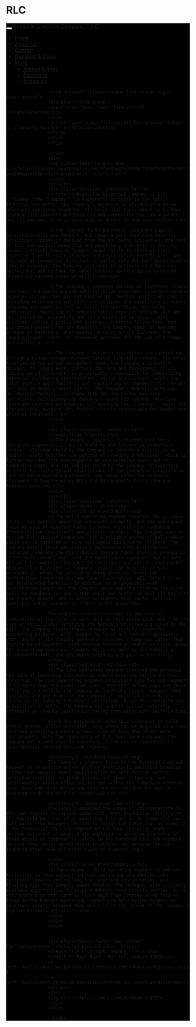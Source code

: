 # RLC
<!Doctype html>
<html lang="en">
<link rel="stylesheet" type="css/text" href="MattsWebsite.css"/>
        <script type="text/javascript" src="test.js"></script>
        <script src="https://cdnjs.cloudflare.com/ajax/libs/jquery/3.1.1/jquery.min.js"></script>
        <script src="https://cdnjs.cloudflare.com/ajax/libs/twitter-bootstrap/4.0.0-alpha.6/js/bootstrap.min.js"></script>
         <meta name="viewport" content="width=device-width, initial-scale=1">
  <link rel="stylesheet" href="https://maxcdn.bootstrapcdn.com/bootstrap/3.3.7/css/bootstrap.min.css">
  <script src="https://ajax.googleapis.com/ajax/libs/jquery/3.1.1/jquery.min.js"></script>
  <script src="https://maxcdn.bootstrapcdn.com/bootstrap/3.3.7/js/bootstrap.min.js"></script>
<link href=//maxcdn.bootstrapcdn.com/bootstrap/3.3.5/js/bootstrap.min.js>
<!-- Latest compiled and minified CSS -->
<link rel="stylesheet" href="https://maxcdn.bootstrapcdn.com/bootstrap/3.3.7/css/bootstrap.min.css" integrity="sha384-BVYiiSIFeK1dGmJRAkycuHAHRg32OmUcww7on3RYdg4Va+PmSTsz/K68vbdEjh4u" crossorigin="anonymous">
<link rel="stylesheet" href="//maxcdn.bootstrapcdn.com/bootstrap/3.3.1/css/bootstrap.min.css"/>
<link rel="stylesheet" href="path/to/font-awesome/css/font-awesome.min.css">

<body>
<nav class="navbar-fixed-top navbar-default" style="background-color: black">
	<div class="container">
		<div class="navbar-header">
			<button type="button" class="navbar-toggle" data-toggle="collapse" data-target="#Sunny">
			<span class="icon-bar"></span>
			<span class="icon-bar"></span>
			<span class="icon-bar"></span>
			</button>
			<a href="#" class="navbar-brand">Roseville Livestock Company, L.L.C.</a>
			</div>
			<div class="collapse navbar-collapse" id="Sunny">
				<ul class="nav navbar-nav">
					<li><a href="#">Home</a></li>
					<li><a href="RLCAboutUs.html" target="_blank">About us</a></li>
					<li><a href="#contactFooter">Contact</a></li>
					<li><a href="OurBullsandCows.html" target="_blank">Our Bulls & Cows</a></li>
					<li class="dropdown">
						<a href="#" class="dropdown-toggle" data-toggle="dropdown">More <b class="caret"></b></a>
						<ul class="dropdown-menu">
							<li><a href="#">Annual Report</a></li>
							<li><a href="#">Facebook</a></li>
							<li><a href="https://www.instagram.com/jen_daniela/" target="_blank">Instagram</a></li>
						</ul>
					</li>
					</ul>

					<form action="" class="navbar-form navbar-right" role="search">
					<div class="form-group">
					<input type="text class="form-control" placeholder="Search">
					</div>
					<button type="submit" class="btn btn-primary">Submit <i class="fa fa-paper-plane"></i></button>
					</form>
					</div>
					</div>
					
					</nav>
					<div>
					<img width="100%" height="600" src="https://images.newrepublic.com/af998be4fcb8a967f3286fbf8605e268c24660e6.jpeg?w=1000&q=65&dpi=1&fm=pjpg&h=414" alt="Sunset">
					</div>
					<br></br>
					<div class="container jumbotron left">
					<p><strong>Roseville Livestock Company, L.L.C.</strong> (the “Company”) is engaged in business in the cattle industry. Currently, the Company’s business is divided into three principal operating segments: (1) bulls; (2) cows, which is further divided into separate purebred cow and commercial cow sub-segments; and (3) embryos. Each is described in detail in the next section.</p> 

					<p>The Company funds purchases using the Capital Contributions of its Members, and revenue generated from business activities. Income is derived from the following activities: the sale of full and partial ownership and possessory interests in Company-owned livestock; leasing Company-owned cattle to third-parties; royalties from the sale of semen and registration certificates; and the sale of commercial livestock at market rate for beef production or similar purposes. The Company continues to solidify core business operations, and to look for opportunities to strategically expand beyond the current scope of activities.</p>

					<p>The Company’s expenses consist of livestock-related expenses, and operating and administrative expenses. Livestock-related expenses include, but are not limited to: feeding, pasturing, and providing maintenance and care; vaccinations and veterinary services; breeding and semen collection fees; transportation; and sales commissions. Operating and administrative expenses include, but are not limited to: accounting and tax preparation services; legal services; office supplies and expenses; business filing fees; and guaranteed payments to the Managers. The Company does not own any acreage or machinery. When needed to carry on its business, the Company leases, rents, or otherwise arranges for the use of acreage and machinery. </p>

					<p>The Company’s business activities are carried out through a Kansas manager-managed limited liability company, led by an experienced two-person management team. The Company’s Livestock Manager, Mr. Shane Werk, oversees the care and development of all Company-owned livestock, is principally responsible for identifying potential purchasing opportunities, making acquisitions, exploring joint venture opportunities, and negotiating arrangements for the use and sale of Company-owned cattle. The Company’s Operations Manager, Mr. Matthew Perdoni, is responsible for day-to-day business operations, maintaining the Company’s books and records, drafting lease and contract agreements, and handling tax, financial, legal and transactional matters. Mr. Perdoni also is responsible for Member and investor relations.</p>
					</div>    

					<div class="container jumbotron left">
					<h2>Operating Segments</h2>
					<p>The Company’s business is divided into three operating segments: (1) bulls (held by the Company as investment assets); (2) cows (held by the Company as inventory assets, or as capital assets held for the purpose of breeding production), which is further divided into sub-segments of (a) purebred cows, and (b) commercial cows; and (3) embryos (held by the Company as inventory assets). For listings and descriptions of the Company’s livestock in each of these operating segments, see below under the Financial Statements & Supplementary Data and Management’s Discussion and Analysis sections.</p>
					</div>
					<br></br>
					<div class="container jumbotron left">
					<div align="center" class="row">
					<div class="col-md-4"><h2>Bulls</h2>
					<p>The Bulls operating segment involves the purchase of full and partial ownership interests in bulls, and the subsequent lease or sale of acquired bulls to semen distribution companies (“Distribution Companies”) and private ranchers. The Company aims to provide Distribution Companies with a reliable source of bulls whose semen can be marketed in sire catalogues and sold to ranchers. The Company enters lease and contract agreements with Distribution Companies, whereby the Distribution Company takes physical possession of the bull, covers most care and maintenance expenses, and markets the bull to ranchers through sire catalogues and online, among other mediums. The Distribution Company retains the majority of sale proceeds in return for providing these services. Prominent Distribution Companies include Genex Cooperative, ABS, Select Sires, and Accelerated Genetics. In addition to arrangements with Distribution Companies, the Company seeks opportunities to lease its bulls to ranchers for use within their own herds, to sell its bulls to third-party buyers, and to enter agreements that confer partial ownership and/or possessory rights to third-parties.

					The Company receives revenues in the form of commissions or royalties on each unit of bull semen sold, and from the sale of certificates verifying the heredity of offspring sired by the bull. The Company treats these revenues as royalty income for accounting purposes. With respect to lease and contract agreements with ranchers, the Company generally receives a lump-sum rather than royalty-based payments, with revenue treated as rental or lease income for accounting purposes. Company bulls are held by the Company as investment assets, and are depreciated on a 5-year schedule.</p>
					</div>
					<div class="col-md-4"><h2>Cows</h2>
					<p>The Cows operating segment involves the purchase and sale of ownership interests in female breeding cattle and their offspring. The Cows operating segment is divided into two sub-segments of Purebred Cows and Commercial Cows, described below. Cows and their offspring are held by the Company as inventory assets –because they typically are acquired for the purpose of resale in the ordinary course of the Company’s business activities. As is the case with the acquisition of bulls, the Company may acquire partial ownership interests in cows by jointly purchasing them along with third-parties.

					Where the purchase of ownership interests in bulls offers greater profit potential, cows often can be acquired at a lower cost and generally present a lower risk of loss than their male counterparts. With the rebuilding of U.S. beef herd underway, the Company has a well-stocked inventory it can use to capitalize on opportunities in both Cows sub-segments.   

					<p><strong>b. Purebred Cows</strong>
					The Company’s primary focus in the Purebred Cows sub-segment is to acquire and/or produce genetically desirable breeding cattle. The Company seeks opportunities to sell full or partial ownership interests in these animals and their offspring, and occasionally retains offspring for use within the Company’s breeding herd. Cows and their offspring that are not suitable for use in breeding herds are sold for commercial use.</p>

					<p><strong>c. Commercial Cows</strong>
					The Company expanded the scope of its operations in the Cows segment to include commercial (beef-producing) cattle with its May 2014 purchase of an ownership interest in 48 commercial cow-calf pairs. The Managers decided to categorize these cows as items in a new Commercial Cows sub-segment of the Cows operating segment, because different strategies are employed to maximize the value of these assets as compared to cattle in the Purebred Cows sub-segment, because they reside in different locations, and because the sub-segments often have different types of expenses.</p>

					</div>
					<div class="col-md-4"><h2>Embryos</h2>
					<p>The Company’s third operating segment is Embryos. Activities in this segment include implanting egg embryos into recipient females and selling the resulting embryo calves, and flushing eggs from Company-owned females. The Managers also regularly evaluate opportunities to acquire embryos from outside sources, or to sell embryos or the right to flush eggs from Company-owned females. Items in the Embryos operating segment are held by the Company as inventory assets, because they are sold in the course of the Company’s regular business activities.</p>
					</div>
					</div>
					</div>
					

					<div class="panel-footer text-center" id="contactFooter" style="background-color: black">
					<p>Roseville Livestock Company, L.L.C.</p>
					<p>4515 S. Rayl Road | Burrton, Kansas 67020</p>
					<a href="mailto:shane.werk@rosevillelivestock.com">shane.werk@rosevillelivestock.com</a>	|
					<a href="mailto:matt.perdoni@rosevillelivestock.com">matt.perdoni@rosevillelivestock.com</a>
					<br><br>
					<div>	
					<img src="http://i.imgur.com/Mv96XnS.png?2">
					</div>
					</div>

					</body>

